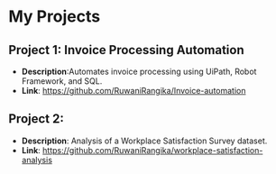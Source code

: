 # My Projects

## Project 1: Invoice Processing Automation
- **Description**:Automates invoice processing using UiPath, Robot Framework, and SQL.
- **Link**: https://github.com/RuwaniRangika/Invoice-automation

## Project 2: 
- **Description**: Analysis of a Workplace Satisfaction Survey dataset. 
- **Link**: https://github.com/RuwaniRangika/workplace-satisfaction-analysis

